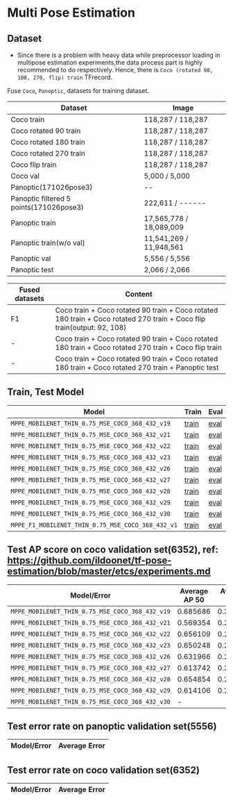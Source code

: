 Multi Pose Estimation
=========

Dataset
-----------------------
* Since there is a problem with heavy data while preprocessor loading in multipose estimation experiments,the  data process part is highly recommended to do respectively. Hence, there is `Coco (rotated 90, 180, 270, flip) train` TFrecord.

Fuse `Coco`, `Panoptic`, datasets for training dataset.

|Dataset|Image|
| ----|----|
|Coco train|118,287 / 118,287|
|Coco rotated 90 train|118,287 / 118,287|
|Coco rotated 180 train|118,287 / 118,287|
|Coco rotated 270 train|118,287 / 118,287|
|Coco flip train|118,287 / 118,287|
|Coco val|5,000 / 5,000|
|Panoptic(171026pose3)|--|
|Panoptic filtered 5 points(171026pose3)|222,611 / ------|
|Panoptic train|17,565,778 / 18,089,009|
|Panoptic train(w/o val)|11,541,269 / 11,948,561|
|Panoptic val|5,556 / 5,556|
|Panoptic test|2,066 / 2,066|

|Fused datasets|Content|
| ----|----|
|F1|Coco train + Coco rotated 90 train + Coco rotated 180 train + Coco rotated 270 train + Coco flip train(output: 92, 108)|
|-|Coco train + Coco rotated 90 train + Coco rotated 180 train + Coco rotated 270 train + Coco flip train|
|-|Coco train + Coco rotated 90 train + Coco rotated 180 train + Coco rotated 270 train + Panoptic test|

Train, Test Model
-----------------------

|Model|Train|Eval|log|
| ----|----|----|----|
|`MPPE_MOBILENET_THIN_0.75_MSE_COCO_368_432_v19`|[train](setting/MPPE_MOBILENET_THIN_0.75_MSE_COCO_368_432_v19.md)|[eval](script/eval.py)|[log](logs/MPPE_MOBILENET_THIN_0.75_MSE_COCO_368_432_v19.log)|
|`MPPE_MOBILENET_THIN_0.75_MSE_COCO_368_432_v21`|[train](setting/MPPE_MOBILENET_THIN_0.75_MSE_COCO_368_432_v21.md)|[eval](script/eval.py)|[log](logs/MPPE_MOBILENET_THIN_0.75_MSE_COCO_368_432_v21.log)|
|`MPPE_MOBILENET_THIN_0.75_MSE_COCO_368_432_v22`|[train](setting/MPPE_MOBILENET_THIN_0.75_MSE_COCO_368_432_v22.md)|[eval](script/eval.py)|[log](logs/MPPE_MOBILENET_THIN_0.75_MSE_COCO_368_432_v22.log)|
|`MPPE_MOBILENET_THIN_0.75_MSE_COCO_368_432_v23`|[train](setting/MPPE_MOBILENET_THIN_0.75_MSE_COCO_368_432_v23.md)|[eval](script/eval.py)|[log](logs/MPPE_MOBILENET_THIN_0.75_MSE_COCO_368_432_v23.log)|
|`MPPE_MOBILENET_THIN_0.75_MSE_COCO_368_432_v26`|[train](setting/MPPE_MOBILENET_THIN_0.75_MSE_COCO_368_432_v26.md)|[eval](script/eval.py)|[log](logs/MPPE_MOBILENET_THIN_0.75_MSE_COCO_368_432_v26.log)|
|`MPPE_MOBILENET_THIN_0.75_MSE_COCO_368_432_v27`|[train](setting/MPPE_MOBILENET_THIN_0.75_MSE_COCO_368_432_v27.md)|[eval](script/eval.py)|[log](logs/MPPE_MOBILENET_THIN_0.75_MSE_COCO_368_432_v27.log)|
|`MPPE_MOBILENET_THIN_0.75_MSE_COCO_368_432_v28`|[train](setting/MPPE_MOBILENET_THIN_0.75_MSE_COCO_368_432_v28.md)|[eval](script/eval.py)|[log](logs/MPPE_MOBILENET_THIN_0.75_MSE_COCO_368_432_v28.log)|
|`MPPE_MOBILENET_THIN_0.75_MSE_COCO_368_432_v29`|[train](setting/MPPE_MOBILENET_THIN_0.75_MSE_COCO_368_432_v29.md)|[eval](script/eval.py)|[log](logs/MPPE_MOBILENET_THIN_0.75_MSE_COCO_368_432_v29.log)|
|`MPPE_MOBILENET_THIN_0.75_MSE_COCO_368_432_v30`|[train](setting/MPPE_MOBILENET_THIN_0.75_MSE_COCO_368_432_v30.md)|[eval](script/eval.py)|[log](logs/MPPE_MOBILENET_THIN_0.75_MSE_COCO_368_432_v30.log)|
|`MPPE_F1_MOBILENET_THIN_0.75_MSE_COCO_368_432_v1`|[train](setting/MPPE_F1_MOBILENET_THIN_0.75_MSE_COCO_368_432_v1.md)|[eval](script/eval.py)|[log](logs/MPPE_F1_MOBILENET_THIN_0.75_MSE_COCO_368_432_v1.log)|

Test AP score on coco validation set(6352), 
ref: https://github.com/ildoonet/tf-pose-estimation/blob/master/etcs/experiments.md
-----------------------
|Model/Error|Average AP 50|Average AP|
| ----|----|----|
|`MPPE_MOBILENET_THIN_0.75_MSE_COCO_368_432_v19`|0.685686|0.304271|
|`MPPE_MOBILENET_THIN_0.75_MSE_COCO_368_432_v21`|0.569354|0.205967|
|`MPPE_MOBILENET_THIN_0.75_MSE_COCO_368_432_v22`|0.656109|0.280721|
|`MPPE_MOBILENET_THIN_0.75_MSE_COCO_368_432_v23`|0.650248|0.274310|
|`MPPE_MOBILENET_THIN_0.75_MSE_COCO_368_432_v26`|0.631966|0.262369|
|`MPPE_MOBILENET_THIN_0.75_MSE_COCO_368_432_v27`|0.613742|0.255550|
|`MPPE_MOBILENET_THIN_0.75_MSE_COCO_368_432_v28`|0.654854|0.256111|
|`MPPE_MOBILENET_THIN_0.75_MSE_COCO_368_432_v29`|0.614106|0.248199|
|`MPPE_MOBILENET_THIN_0.75_MSE_COCO_368_432_v30`|-|


Test error rate on panoptic validation set(5556)
-----------------------
|Model/Error|Average Error|
| ----|----|


Test error rate on coco validation set(6352)
-----------------------
|Model/Error|Average Error|
| ----|----|




